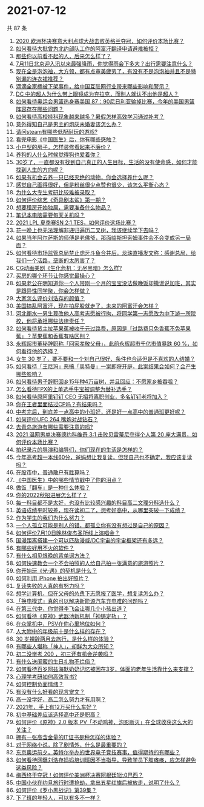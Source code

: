 # 2021-07-12

共 87 条

<!-- BEGIN -->
<!-- 最后更新时间 Mon Jul 12 2021 09:45:35 GMT+0800 (China Standard Time) -->

1. [2020
   欧洲杯决赛意大利点球大战击败英格兰夺冠，如何评价本场比赛？](https://www.zhihu.com/question/471657672)
2. [如何看待大批曾为北约部队工作的阿富汗翻译申请避难被拒？](https://www.zhihu.com/question/471612785)
3. [那些你以前看不起的人，后来怎么样了？](https://www.zhihu.com/question/60479561)
4. [7月11日北京迎入汛以来最强降雨，你觉得雨会下多大？出行需要注意什么？](https://www.zhihu.com/question/471533010)
5. [现在全是泡泡袖，大方领，都有点审美疲劳了，有没有不是泡泡袖并且不是特别漏的连衣裙推荐？](https://www.zhihu.com/question/462523005)
6. [滴滴全家桶被下架事件，给中国互联网行业带来哪些影响和警示？](https://www.zhihu.com/question/471242804)
7. [DC 中的超人为什么带上眼镜成为克拉克，而别人就认不出他是超人？](https://www.zhihu.com/question/470959218)
8. [如何看待奥运会男篮热身赛美国
   87：90尼日利亚输掉比赛，今年的美国男篮阵容存在哪些问题？](https://www.zhihu.com/question/471503895)
9. [如何看待高校挂科现象越来越多？暑假怎样高效学习通过补考？](https://www.zhihu.com/question/471551123)
10. [意外得知自己是男主的炮灰未婚妻该怎么办？](https://www.zhihu.com/question/469837216)
11. [请问steam有哪些低配耐玩的游戏?](https://www.zhihu.com/question/355354021)
12. [看完电影《中国医生》后，你有哪些感触？](https://www.zhihu.com/question/470774701)
13. [小户型的房子，怎样装修看起来不廉价？](https://www.zhihu.com/question/463577426)
14. [养狗的人什么时候觉得狗也爱着你？](https://www.zhihu.com/question/268221776)
15. [30岁了，一直都没有找到自己真正的人生目标，生活的没有使命感，如何才能找到人生的方向呢？](https://www.zhihu.com/question/19760164)
16. [如果有机会去养一只已经灭绝的动物，你会选择养什么呢？](https://www.zhihu.com/question/408285096)
17. [感觉自己画得很好，但是粉丝很少点赞也很少，该怎么平衡心态？](https://www.zhihu.com/question/471412359)
18. [为什么大专生考研比较难被录取？](https://www.zhihu.com/question/271013499)
19. [如何评价综艺《奇异剧本鲨》第一期？](https://www.zhihu.com/question/471424989)
20. [想要租房开始独居，需要准备什么物品？](https://www.zhihu.com/question/294450531)
21. [笔记本电脑需要每天关机吗？](https://www.zhihu.com/question/424633596)
22. [2021 LPL 夏季赛SN 2:1 TES，如何评价这场比赛？](https://www.zhihu.com/question/471568606)
23. [花一晚上也无法理解非递归遍历二叉树，我该继续学下去吗？](https://www.zhihu.com/question/387295413)
24. [如果当年阿尔萨斯的师傅是老佛爷，那面临斯坦索姆事件会不会变成另一局面？](https://www.zhihu.com/question/39683312)
25. [如何看待市场监管总局禁止虎牙斗鱼合并后，龙珠直播发文称：感谢总局，给我们一个活路，垄断的太厉害了？](https://www.zhihu.com/question/471401960)
26. [CG动画美剧《生化危机：无尽黑暗》怎么样?](https://www.zhihu.com/question/470923732)
27. [买房的哪个环节让你感觉最操心？](https://www.zhihu.com/question/470473641)
28. [如果老公在明知道你一个人带刚一个月的宝宝没法做晚饭却撒谎说加班，其实是跟异性同学聚，你会怎样做？](https://www.zhihu.com/question/470868422)
29. [大家怎么评价刘浩存的颜值？](https://www.zhihu.com/question/415082238)
30. [美国搞乱阿富汗，现在拍屁股就走了，未来的阿富汗会怎样？](https://www.zhihu.com/question/470254637)
31. [河北衡水一男生篡改他人高考志愿被行拘，将同学第一志愿改为中下游一所院校，他将承担哪些法律责任？](https://www.zhihu.com/question/471217744)
32. [如何看待货主拉苹果蕉被收千元过路费，原因是「过路费只免香蕉不免苹果蕉」？苹果蕉和香蕉有啥区别？](https://www.zhihu.com/question/471137088)
33. [永辉超市董秘辞职称「回家孝敬父母」，此前永辉超市千亿市值暴跌 60
    %，如何看待他的选择？](https://www.zhihu.com/question/470636516)
34. [女生 30
    岁了，要不要和一个对自己很好、条件也合适但是不喜欢的人结婚？](https://www.zhihu.com/question/463821091)
35. [如何看待「王尼玛」恶搞「奥特曼」一案即将开庭，此案结果会如何？会产生哪些影响？](https://www.zhihu.com/question/471109088)
36. [如何看待男子辞职回乡15年种4万亩树，并且回应：不愿家乡被吞噬？](https://www.zhihu.com/question/471104371)
37. [怎么看待FPX的上单选手牛宝被调整为替补选手？](https://www.zhihu.com/question/471058719)
38. [如何看待原阿里钉钉 CEO 无招将离职创业，多名钉钉老将加入？](https://www.zhihu.com/question/471179922)
39. [你在王者里面结过CP吗？有结果吗？](https://www.zhihu.com/question/470353786)
40. [中考完后，到底差一点高中的小班好，还是好一点高中的普通班更好呢？](https://www.zhihu.com/question/469575580)
41. [如何评价UFC 264 嘴炮对战钻石？](https://www.zhihu.com/question/471526401)
42. [去青岛旅游有哪些需要注意的吗?](https://www.zhihu.com/question/463940803)
43. [2021 温网男单决赛德约科维奇 3:1 击败贝雷蒂尼夺得个人第 20
    座大满贯，如何评价本场比赛？](https://www.zhihu.com/question/471646775)
44. [拍纪录片的导演和编导们，你们现在的生活是怎样的？](https://www.zhihu.com/question/21367029)
45. [今年高考超一本线60分，爸妈想让我复读，但我自己也不确定，我应该复读吗？](https://www.zhihu.com/question/470979430)
46. [在股市中，普通散户有胜算吗？](https://www.zhihu.com/question/462749796)
47. [《中国医生》中的哪些情节戳中了你的泪点？](https://www.zhihu.com/question/469045633)
48. [做饭「翻车」是一种什么体验？](https://www.zhihu.com/question/470377393)
49. [你的2022秋招进展怎么样了？](https://www.zhihu.com/question/351714717)
50. [每一科目都不是太好，也没有比较感兴趣的科目高二文理分科选什么？](https://www.zhihu.com/question/468020385)
51. [英语成绩平时较差，现在读初二了，想考好高中，从哪里突破一下成绩？](https://www.zhihu.com/question/470892638)
52. [作为学生的我们为什么努力？](https://www.zhihu.com/question/470550277)
53. [一个人孤立可能是别人的错，都孤立你有没有想过是自己的原因？](https://www.zhihu.com/question/469497285)
54. [如何评价7月10日晚林俊杰圣所线上演唱会？](https://www.zhihu.com/question/471435723)
55. [国漫距离搭建一个可以匹敌漫威/DC宇宙的宇宙框架还有多远？](https://www.zhihu.com/question/470496281)
56. [有哪些好用不火的软件？](https://www.zhihu.com/question/310110592)
57. [有什么相见恨晚的背单词方法？](https://www.zhihu.com/question/48040579)
58. [如何快速教会一个不会拍照的人给自己拍一张满意的旅游照片？](https://www.zhihu.com/question/21683968)
59. [你开始玩《光·遇》的契机是什么？](https://www.zhihu.com/question/466376863)
60. [如何利用 iPhone 拍出好照片？](https://www.zhihu.com/question/20746932)
61. [复读失败的人真的有努力吗？](https://www.zhihu.com/question/468243821)
62. [想学计算机，但在父母的怂恿下志愿报了医学，想复读怎么办？](https://www.zhihu.com/question/470621971)
63. [「换电模式」真的可以解决新能源汽车充电难的问题吗？](https://www.zhihu.com/question/452052665)
64. [在第三代中，你觉得李飞会让哪几个小孩出道？](https://www.zhihu.com/question/469727398)
65. [如何看待《原神》武器池新机制「神铸定轨」？](https://www.zhihu.com/question/471242389)
66. [在众掌机中，PSV在你心里地位如何？](https://www.zhihu.com/question/471086899)
67. [人大附中的年级前十是什么样的存在？](https://www.zhihu.com/question/322801940)
68. [30 岁裸辞两月去旅行，是什么样的体验？](https://www.zhihu.com/question/469997826)
69. [有哪些人堪称「神人」，却鲜为大众所知？](https://www.zhihu.com/question/39408533)
70. [初二没学考 200 ，初三还有机会逆袭吗？](https://www.zhihu.com/question/469647742)
71. [有什么送闺蜜的生日礼物不烂俗？](https://www.zhihu.com/question/310113748)
72. [如何看待百岁阿兹海默奶奶记忆被困在3岁，体面的老年生活靠什么来支撑？](https://www.zhihu.com/question/471164232)
73. [心理学考研如何高效背书?](https://www.zhihu.com/question/367658708)
74. [如何控制负面情绪？](https://www.zhihu.com/question/20082759)
75. [有没有什么好看的现言宠文？](https://www.zhihu.com/question/296896817)
76. [高一没学好，高二怎么努力才有用啊？](https://www.zhihu.com/question/469064233)
77. [2021年，手上有12万买什么车好？](https://www.zhihu.com/question/453534204)
78. [初中基础差应该选择高中还是职高？](https://www.zhihu.com/question/470991038)
79. [如何评价《原神》2.0 版本
    PV「不动鸣神，泡影断灭」在全球收获这么大的关注？](https://www.zhihu.com/question/471289239)
80. [拥有一张高含金量的IT证书是种怎样的体验？](https://www.zhihu.com/question/470628182)
81. [对于网络小说，除了剧情外，什么是最重要的？](https://www.zhihu.com/question/471258652)
82. [东京奥运前夕，英特尔举办的世界电子竞技赛事，值得期待的有哪些？](https://www.zhihu.com/question/471064617)
83. [如何看待网曝刘浩存妈妈培训班因不当指导，导致学员下肢瘫痪，应怎样避免这类风险？](https://www.zhihu.com/question/471509047)
84. [梅西终于夺冠！如何评价美洲杯决赛阿根廷1比0巴西？](https://www.zhihu.com/question/471502194)
85. [中国小伙在约旦旅行时遭抢劫，拿出五星红旗后被放走，说明了什么？](https://www.zhihu.com/question/471187170)
86. [如何评价《罗小黑战记》第39集？](https://www.zhihu.com/question/471096080)
87. [下了班的年轻人，可以有多不一样？](https://www.zhihu.com/question/471089114)

<!-- END -->
